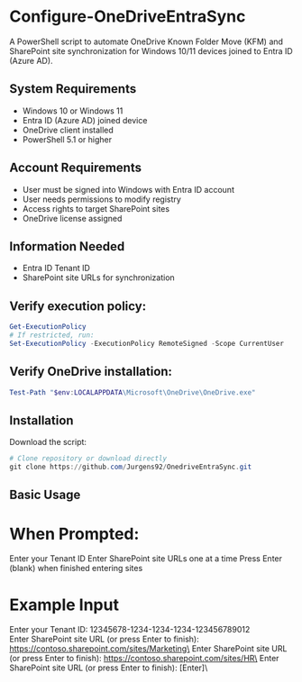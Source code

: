 # Configure-OneDriveEntraSync

A PowerShell script to automate OneDrive Known Folder Move (KFM) and SharePoint site synchronization for Windows 10/11 devices joined to Entra ID (Azure AD).

## System Requirements
* Windows 10 or Windows 11
* Entra ID (Azure AD) joined device
* OneDrive client installed
* PowerShell 5.1 or higher

## Account Requirements
* User must be signed into Windows with Entra ID account
* User needs permissions to modify registry
* Access rights to target SharePoint sites
* OneDrive license assigned

## Information Needed
* Entra ID Tenant ID
* SharePoint site URLs for synchronization

## Verify execution policy:
```powershell
Get-ExecutionPolicy
# If restricted, run:
Set-ExecutionPolicy -ExecutionPolicy RemoteSigned -Scope CurrentUser
```

## Verify OneDrive installation:
```powershell
Test-Path "$env:LOCALAPPDATA\Microsoft\OneDrive\OneDrive.exe"
```

## Installation

Download the script:
```powershell
# Clone repository or download directly
git clone https://github.com/Jurgens92/OnedriveEntraSync.git
```

## Basic Usage

# When Prompted:

Enter your Tenant ID
Enter SharePoint site URLs one at a time
Press Enter (blank) when finished entering sites

# Example Input

Enter your Tenant ID: 12345678-1234-1234-1234-123456789012\
Enter SharePoint site URL (or press Enter to finish): https://contoso.sharepoint.com/sites/Marketing\
Enter SharePoint site URL (or press Enter to finish): https://contoso.sharepoint.com/sites/HR\
Enter SharePoint site URL (or press Enter to finish): [Enter]\

